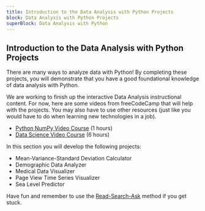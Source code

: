 ```yaml
---
title: Introduction to the Data Analysis with Python Projects
block: Data Analysis with Python Projects
superBlock: Data Analysis with Python
---
```

## Introduction to the Data Analysis with Python Projects

There are many ways to analyze data with Python! By completing these projects, you will demonstrate that you have a good foundational knowledge of data analysis with Python.

We are working to finish up the interactive Data Analysis instructional content. For now, here are some videos from freeCodeCamp that will help with the projects. You may also have to use other resources (just like you would have to do when learning new technologies in a job).
 * [Python NumPy Video Course](https://www.youtube.com/watch?v=QUT1VHiLmmI) (1 hours)
 * [Data Science Video Course](https://m.youtube.com/watch?v=ua-CiDNNj30) (6 hours)

In this section you will develop the following projects:
 * Mean-Variance-Standard Deviation Calculator
 * Demographic Data Analyzer
 * Medical Data Visualizer
 * Page View Time Series Visualizer
 * Sea Level Predictor

Have fun and remember to use the [Read-Search-Ask](https://forum.freecodecamp.org/t/how-to-get-help-when-you-are-stuck-coding/19514) method if you get stuck.
